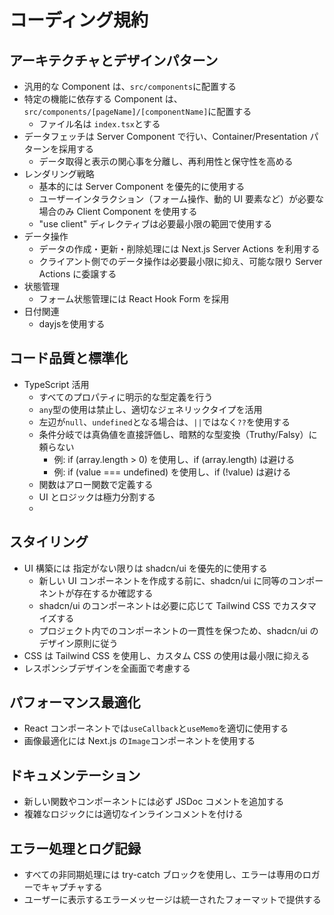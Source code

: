 # コーディング規約

## アーキテクチャとデザインパターン

- 汎用的な Component は、`src/components`に配置する
- 特定の機能に依存する Component は、`src/components/[pageName]/[componentName]`に配置する
  - ファイル名は `index.tsx`とする
- データフェッチは Server Component で行い、Container/Presentation パターンを採用する
  - データ取得と表示の関心事を分離し、再利用性と保守性を高める
- レンダリング戦略
  - 基本的には Server Component を優先的に使用する
  - ユーザーインタラクション（フォーム操作、動的 UI 要素など）が必要な場合のみ Client Component を使用する
  - "use client" ディレクティブは必要最小限の範囲で使用する
- データ操作
  - データの作成・更新・削除処理には Next.js Server Actions を利用する
  - クライアント側でのデータ操作は必要最小限に抑え、可能な限り Server Actions に委譲する
- 状態管理
  - フォーム状態管理には React Hook Form を採用
- 日付関連
  - dayjsを使用する

## コード品質と標準化

- TypeScript 活用
  - すべてのプロパティに明示的な型定義を行う
  - `any`型の使用は禁止し、適切なジェネリックタイプを活用
  - 左辺が`null`、`undefined`となる場合は、`||`ではなく`??`を使用する
  - 条件分岐では真偽値を直接評価し、暗黙的な型変換（Truthy/Falsy）に頼らない
    - 例: if (array.length > 0) を使用し、if (array.length) は避ける
    - 例: if (value === undefined) を使用し、if (!value) は避ける
  - 関数はアロー関数で定義する
  - UI とロジックは極力分割する
  -

## スタイリング

- UI 構築には 指定がない限りは shadcn/ui を優先的に使用する
  - 新しい UI コンポーネントを作成する前に、shadcn/ui に同等のコンポーネントが存在するか確認する
  - shadcn/ui のコンポーネントは必要に応じて Tailwind CSS でカスタマイズする
  - プロジェクト内でのコンポーネントの一貫性を保つため、shadcn/ui のデザイン原則に従う
- CSS は Tailwind CSS を使用し、カスタム CSS の使用は最小限に抑える
- レスポンシブデザインを全画面で考慮する

## パフォーマンス最適化

- React コンポーネントでは`useCallback`と`useMemo`を適切に使用する
- 画像最適化には Next.js の`Image`コンポーネントを使用する

## ドキュメンテーション

- 新しい関数やコンポーネントには必ず JSDoc コメントを追加する
- 複雑なロジックには適切なインラインコメントを付ける

## エラー処理とログ記録

- すべての非同期処理には try-catch ブロックを使用し、エラーは専用のロガーでキャプチャする
- ユーザーに表示するエラーメッセージは統一されたフォーマットで提供する
